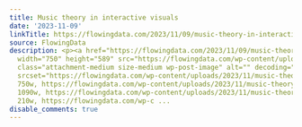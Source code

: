 ```yaml
---
title: Music theory in interactive visuals
date: '2023-11-09'
linkTitle: https://flowingdata.com/2023/11/09/music-theory-in-interactive-visuals/
source: FlowingData
description: <p><a href="https://flowingdata.com/2023/11/09/music-theory-in-interactive-visuals/"><img
  width="750" height="589" src="https://flowingdata.com/wp-content/uploads/2023/11/music-theory-visual-750x589.png"
  class="attachment-medium size-medium wp-post-image" alt="" decoding="async" loading="lazy"
  srcset="https://flowingdata.com/wp-content/uploads/2023/11/music-theory-visual-750x589.png
  750w, https://flowingdata.com/wp-content/uploads/2023/11/music-theory-visual-1090x856.png
  1090w, https://flowingdata.com/wp-content/uploads/2023/11/music-theory-visual-210x165.png
  210w, https://flowingdata.com/wp-c ...
disable_comments: true
---
```

<p><a href="https://flowingdata.com/2023/11/09/music-theory-in-interactive-visuals/"><img width="750" height="589" src="https://flowingdata.com/wp-content/uploads/2023/11/music-theory-visual-750x589.png" class="attachment-medium size-medium wp-post-image" alt="" decoding="async" loading="lazy" srcset="https://flowingdata.com/wp-content/uploads/2023/11/music-theory-visual-750x589.png 750w, https://flowingdata.com/wp-content/uploads/2023/11/music-theory-visual-1090x856.png 1090w, https://flowingdata.com/wp-content/uploads/2023/11/music-theory-visual-210x165.png 210w, https://flowingdata.com/wp-c ...